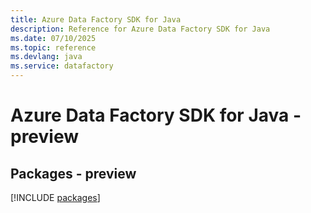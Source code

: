 ```yaml
---
title: Azure Data Factory SDK for Java
description: Reference for Azure Data Factory SDK for Java
ms.date: 07/10/2025
ms.topic: reference
ms.devlang: java
ms.service: datafactory
---
```

# Azure Data Factory SDK for Java - preview
## Packages - preview
[!INCLUDE [packages](data-factory-index.md)]